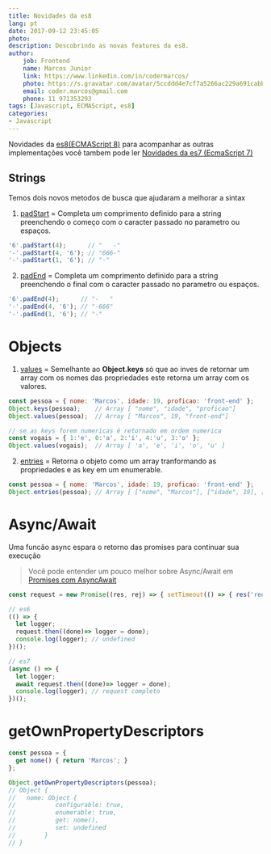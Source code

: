 ```yaml
---
title: Novidades da es8
lang: pt
date: 2017-09-12 23:45:05
photo:
description: Descobrindo as novas features da es8.
author: 
    job: Frontend
    name: Marcos Junior 
    link: https://www.linkedin.com/in/codermarcos/ 
    photo: https://s.gravatar.com/avatar/5ccddd4e7cf7a5266ac229a691cabb5a?s=80
    email: coder.marcos@gmail.com 
    phone: 11 971353293
tags: [Javascript, ECMAScript, es8]
categories: 
- Javascript
---
```

Novidades da [es8(ECMAScript 8)](http://www.ecma-international.org/ecma-262/) para acompanhar as outras implementações você tambem pode ler [Novidades da es7 (EcmaScript 7)](/novidades-da-es7)
## Strings
Temos dois novos metodos de busca que ajudaram a melhorar a sintax

1. [padStart](http://www.ecma-international.org/ecma-262/#sec-string.prototype.padstart) = Completa um comprimento definido para a string preenchendo o começo com o caracter passado no parametro ou espaços.

```javascript
'6'.padStart(4);      // "   -"
'-'.padStart(4, '6'); // "666-"
'-'.padStart(1, '6'); // "-"
```

2. [padEnd](http://www.ecma-international.org/ecma-262/#sec-string.prototype.padend) = Completa um comprimento definido para a string preenchendo o final com o caracter passado no parametro ou espaços.

```javascript
'6'.padEnd(4);      // "-   "
'-'.padEnd(4, '6'); // "-666"
'-'.padEnd(1, '6'); // "-"
```

Objects
=

1. [values](http://www.ecma-international.org/ecma-262/#sec-object.values) = Semelhante ao **Object.keys** só que ao inves de retornar um array com os nomes das propriedades este retorna um array com os valores.

```javascript
const pessoa = { nome: 'Marcos', idade: 19, proficao: 'front-end' };
Object.keys(pessoa);    // Array [ "nome", "idade", "proficao"]
Object.values(pessoa);  // Array [ "Marcos", 19, "front-end"]

// se as keys forem numericas é retornado em ordem numerica
const vogais = { 1:'e', 0:'a', 2:'i', 4:'u', 3:'o' };
Object.values(vogais);  // Array [ 'a', 'e', 'i', 'o', 'u' ]
``` 
2. [entries](http://www.ecma-international.org/ecma-262/#sec-object.entries) = Retorna o objeto como um array tranformando as propriedades e as key em um enumerable.

```javascript
const pessoa = { nome: 'Marcos', idade: 19, proficao: 'front-end' };
Object.entries(pessoa); // Array [ ["nome", "Marcos"], ["idade", 19], ["profisao", "front-end"] ]
``` 

Async/Await 
=

Uma funcão async espara o retorno das promises para continuar sua execução

> Você pode entender um pouco melhor sobre Async/Await em [Promises com AsyncAwait](https://github.com/codermarcos/frontend-weekly/tree/master/javascript/promises-com-async-await)


```javascript
const request = new Promise((res, rej) => { setTimeout(() => { res('request completo') },1000) });

// es6
(() => {
  let logger;
  request.then((done)=> logger = done);
  console.log(logger); // undefined
})();

// es7
(async () => {
  let logger;
  await request.then((done)=> logger = done);
  console.log(logger); // request completo
})();
```

getOwnPropertyDescriptors
=

```javascript
const pessoa = { 
  get nome() { return 'Marcos'; }
};

Object.getOwnPropertyDescriptors(pessoa);
// Object {
//   nome: Object {
//           configurable: true,
//           enumerable: true,
//           get: nome(), 
//           set: undefined
//     	  }       
// }
```